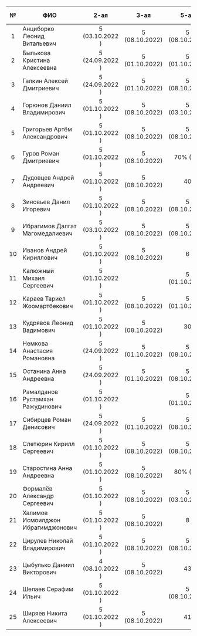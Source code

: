 | №     | ФИО                                | 2-ая            | 3-ая           | 5-ая           | 6-ая           | 7-ая  | карма |
| :---: | ---------------------------------- | :-------------: | :------------: | :------------: | :------------: | :---: | :---: |
| 1     | Анциборко Леонид Витальевич        | 5 (03.10.2022 ) | 5 (08.10.2022) | 5 (08.10.2022) | 1              | 1     |       |
| 2     | Былькова Кристина Алексеевна       | 5 (24.09.2022 ) | 5 (01.10.2022) | 5 (01.10.2022) | 5 (08.10.2022) | 11    | 0.3   |
| 3     | Галкин Алексей Дмитриевич          | 5 (24.09.2022 ) | 5 (01.10.2022) | 5 (08.10.2022) | 2              | 2     |       |
| 4     | Горюнов Даниил Владимирович        | 5 (01.10.2022 ) | 5 (08.10.2022) | 5 (03.10.2022) | 3              | 3     |       |
| 5     | Григорьев Артём Александрович      | 5 (01.10.2022 ) | 5 (08.10.2022) | 5 (08.10.2022) | 4              | 4     | 0.3   |
| 6     | Гуров Роман Дмитриевич             | 5 (01.10.2022 ) | 5 (08.10.2022) | 70% (14)       | 5              | 12    | 0.3   |
| 7     | Дудовцев Андрей Андреевич          | 5 (01.10.2022 ) | 5 (08.10.2022) | 40             | 6              | 5     |       |
| 8     | Зиновьев Данил Игоревич            | 5 (01.10.2022 ) | 5 (08.10.2022) | 5 (08.10.2022) | 7              | 7     |       |
| 9     | Ибрагимов Далгат Магомедалиевич    | 5 (03.10.2022 ) | 5 (08.10.2022) | 5 (08.10.2022) | 13             | 8     |       |
| 10    | Иванов Андрей Кириллович           | 5 (01.10.2022 ) | 5 (08.10.2022) | 6              | 14             | 6     |       |
| 11    | Калюжный Михаил Сергеевич          | 5 (01.10.2022 ) |                | 5 (01.10.2022) | 16             | 22    |       |
| 12    | Караев Тариел Жоомартбекович       | 5 (01.10.2022 ) | 5 (08.10.2022) | 5 (01.10.2022) | 17             | 9     |       |
| 13    | Кудрявов Леонид Вадимович          | 5 (01.10.2022 ) | 5 (08.10.2022) | 30             | 19             | 23    |       |
| 14    | Немкова Анастасия Романовна        | 5 (24.09.2022 ) | 5 (01.10.2022) | 5 (08.10.2022) | 5 (08.10.2022) | 10    |       |
| 15    | Останина Анна Андреевна            | 5 (24.09.2022 ) | 5 (01.10.2022) | 5 (08.10.2022) | 20             | 17    |       |
| 16    | Рамалданов Рустамхан Ражудинович   | 5 (01.10.2022 ) |                | 5 (01.10.2022) | 37             | 18    |       |
| 17    | Сибирцев Роман Денисович           | 5 (24.09.2022 ) | 5 (01.10.2022) | 5 (08.10.2022) | 25             | 19    |       |
| 18    | Слетюрин Кирилл Сергеевич          | 5 (01.10.2022 ) | 5 (08.10.2022) | 5 (08.10.2022) | 26             | 20    |       |
| 19    | Старостина Анна Андреевна          | 5 (01.10.2022 ) | 5 (08.10.2022) | 80% (15)       | 27             | 25    |       |
| 20    | Формалёв Александр Сергеевич       | 5 (01.10.2022 ) | 5 (08.10.2022) | 5 (03.10.2022) | 30             | 40    |       |
| 21    | Халимов Исмоилджон Ибрагимджонович | 5 (01.10.2022 ) | 5 (08.10.2022) | 8              | 31             | 26    |       |
| 22    | Цирулев Николай Владимирович       | 5 (01.10.2022 ) | 5 (08.10.2022) | 5 (08.10.2022) | 32             | 41    |       |
| 23    | Цыбулько Даниил Викторович         | 4 (08.10.2022 ) | 5 (08.10.2022) | 43             | 33             | 27    |       |
| 24    | Шелаев Серафим Ильич               | 5 (01.10.2022 ) |                | 5 (08.10.2022) | 34             | 28    |       |
| 25    | Ширяев Никита Алексеевич           | 5 (01.10.2022 ) | 5 (08.10.2022) | 41             | 35             | 30    |       |
